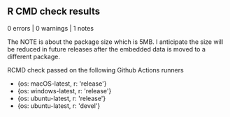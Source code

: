 ## R CMD check results

0 errors | 0 warnings | 1 notes

The NOTE is about the package size which is 5MB. I anticipate the size will be 
reduced in future releases after the embedded data is moved to a different package.

RCMD check passed on the following Github Actions runners
  - {os: macOS-latest,   r: 'release'}
  - {os: windows-latest, r: 'release'}
  - {os: ubuntu-latest,   r: 'release'}
  - {os: ubuntu-latest,   r: 'devel'}
